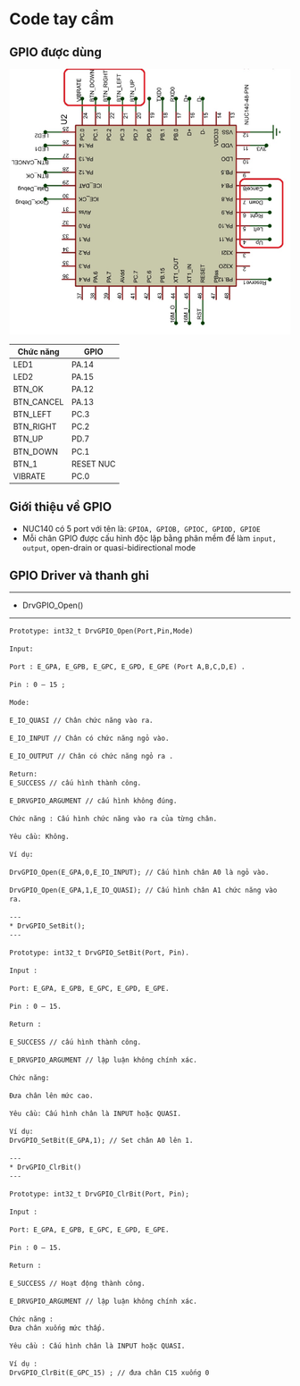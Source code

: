 # Code tay cầm

## GPIO được dùng
![Screenshot](nuc140.jpg)

| Chức năng| 		GPIO   | 
|------------|--------|
| LED1     | PA.14     |  
| LED2     | PA.15      |  
|BTN_OK      | PA.12     |  
|BTN_CANCEL      |PA.13      | 
| BTN_LEFT     | PC.3 |
|BTN_RIGHT    | PC.2     | 
| BTN_UP     | PD.7     | 
| BTN_DOWN  | PC.1     | 
|BTN_1     |  RESET NUC |
|VIBRATE     |PC.0 |


## Giới thiệu về GPIO

* NUC140 có 5 port với tên là: `GPIOA, GPIOB, GPIOC, GPIOD, GPIOE`
* Mỗi chân GPIO được cấu hình độc lập bằng phân mềm để làm `input, output`, open-drain or quasi-bidirectional mode

## GPIO Driver và thanh ghi

---
* DrvGPIO_Open() 
---

	Prototype: int32_t DrvGPIO_Open(Port,Pin,Mode)

	Input:

	Port : E_GPA, E_GPB, E_GPC, E_GPD, E_GPE (Port A,B,C,D,E) .

	Pin : 0 – 15 ;

	Mode:

	E_IO_QUASI // Chân chức năng vào ra.

	E_IO_INPUT // Chân có chức năng ngỏ vào.

	E_IO_OUTPUT // Chân có chức năng ngỏ ra .

	Return:
	E_SUCCESS // cấu hình thành công.

	E_DRVGPIO_ARGUMENT // cấu hình không đúng.

	Chức năng : Cấu hình chức năng vào ra của từng chân.

	Yêu cầu: Không.

	Ví dụ:

	DrvGPIO_Open(E_GPA,0,E_IO_INPUT); // Cấu hình chân A0 là ngỏ vào.

	DrvGPIO_Open(E_GPA,1,E_IO_QUASI); // Cấu hình chân A1 chức năng vào ra.

	---
	* DrvGPIO_SetBit();
	---

	Prototype: int32_t DrvGPIO_SetBit(Port, Pin).

	Input : 

	Port: E_GPA, E_GPB, E_GPC, E_GPD, E_GPE.

	Pin : 0 – 15.

	Return : 

	E_SUCCESS // cấu hình thành công.

	E_DRVGPIO_ARGUMENT // lập luận không chính xác.

	Chức năng:

	Đưa chân lên mức cao.

	Yêu cầu: Cấu hình chân là INPUT hoặc QUASI.

	Ví dụ:
	DrvGPIO_SetBit(E_GPA,1); // Set chân A0 lên 1.

	---
	* DrvGPIO_ClrBit()
	---

	Prototype: int32_t DrvGPIO_ClrBit(Port, Pin);

	Input : 

	Port: E_GPA, E_GPB, E_GPC, E_GPD, E_GPE.

	Pin : 0 – 15.

	Return : 

	E_SUCCESS // Hoạt động thành công.

	E_DRVGPIO_ARGUMENT // lập luận không chính xác.

	Chức năng : 
	Đưa chân xuống mức thấp.

	Yêu cầu : Cấu hình chân là INPUT hoặc QUASI.

	Ví dụ : 
	DrvGPIO_ClrBit(E_GPC_15) ; // đưa chân C15 xuống 0